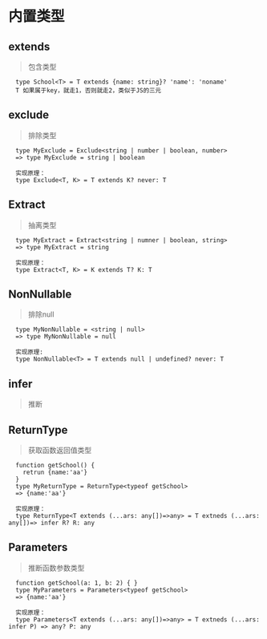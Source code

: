# 内置类型

## extends
> 包含类型
```
  type School<T> = T extends {name: string}? 'name': 'noname'
  T 如果属于key，就走1，否则就走2，类似于JS的三元
```


## exclude
> 排除类型

```
  type MyExclude = Exclude<string | number | boolean, number>
  => type MyExclude = string | boolean

  实现原理：
  type Exclude<T, K> = T extends K? never: T
```

## Extract
> 抽离类型

```
  type MyExtract = Extract<string | numner | boolean, string>
  => type MyExtract = string

  实现原理：
  type Extract<T, K> = K extends T? K: T
``` 

## NonNullable
> 排除null

```
  type MyNonNullable = <string | null>
  => type MyNonNullable = null

  实现原理:
  type NonNullable<T> = T extends null | undefined? never: T
```



## infer
> 推断

## ReturnType
> 获取函数返回值类型

```
  function getSchool() {
    retrun {name:'aa'}
  }
  type MyReturnType = ReturnType<typeof getSchool>
  => {name:'aa'}

  实现原理：
  type ReturnType<T extends (...ars: any[])=>any> = T extneds (...ars: any[])=> infer R? R: any

```

## Parameters
> 推断函数参数类型

```
  function getSchool(a: 1, b: 2) { }
  type MyParameters = Parameters<typeof getSchool>
  => {name:'aa'}

  实现原理：
  type Parameters<T extends (...ars: any[])=>any> = T extneds (...ars: infer P) => any? P: any
```